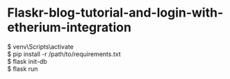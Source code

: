 # Flaskr-blog-tutorial-and-login-with-etherium-integration

$ venv\Scripts\activate <br />
$ pip install -r /path/to/requirements.txt <br />
$ flask init-db <br />
$ flask run

